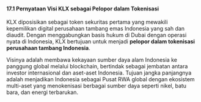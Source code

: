 #### 17.1 Pernyataan Visi KLX sebagai Pelopor dalam Tokenisasi
KLX diposisikan sebagai token sekuritas pertama yang mewakili kepemilikan digital perusahaan tambang emas Indonesia yang sah dan diaudit. Dengan menggabungkan basis hukum di Dubai dengan operasi nyata di Indonesia, KLX bertujuan untuk menjadi **pelopor dalam tokenisasi perusahaan tambang Indonesia**.

Visinya adalah membawa kekayaan sumber daya alam Indonesia ke panggung global melalui blockchain, bertindak sebagai jembatan antara investor internasional dan aset-aset Indonesia. Tujuan jangka panjangnya adalah menjadikan Indonesia sebagai Pusat RWA global dengan ekosistem multi-aset yang menokenisasi berbagai sumber daya seperti nikel, batu bara, dan energi terbarukan.